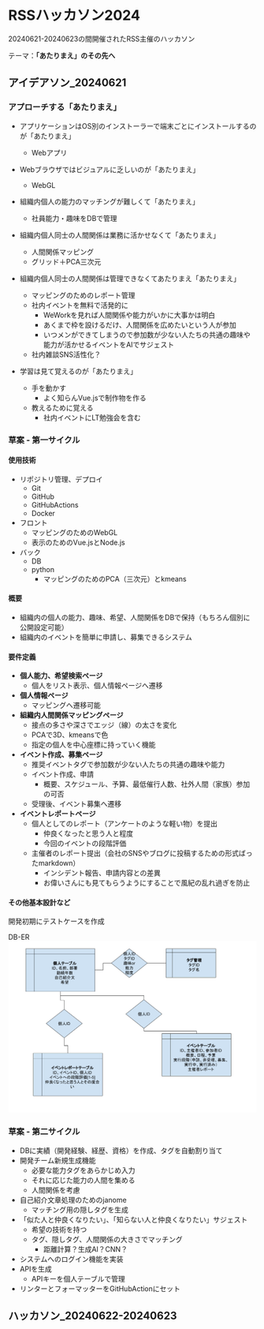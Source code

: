 # RSSハッカソン2024

20240621-20240623の間開催されたRSS主催のハッカソン

テーマ：**「あたりまえ」のその先へ**

## アイデアソン_20240621

### アプローチする「あたりまえ」

- アプリケーションはOS別のインストーラーで端末ごとにインストールするのが「あたりまえ」
  - Webアプリ
- Webブラウザではビジュアルに乏しいのが「あたりまえ」
  - WebGL
- 組織内個人の能力のマッチングが難しくて「あたりまえ」
  - 社員能力・趣味をDBで管理
- 組織内個人同士の人間関係は業務に活かせなくて「あたりまえ」
  - 人間関係マッピング
  - グリッド＋PCA三次元
- 組織内個人同士の人間関係は管理できなくてあたりまえ「あたりまえ」
  - マッピングのためのレポート管理
  - 社内イベントを無料で活発的に
    - WeWorkを見れば人間関係や能力がいかに大事かは明白
    - あくまで枠を設けるだけ、人間関係を広めたいという人が参加
    - いつメンができてしまうので参加数が少ない人たちの共通の趣味や能力が活かせるイベントをAIでサジェスト
  - 社内雑談SNS活性化？

- 学習は見て覚えるのが「あたりまえ」
  - 手を動かす
    - よく知らんVue.jsで制作物を作る
  - 教えるために覚える
    - 社内イベントにLT勉強会を含む

### 草案 - 第一サイクル

#### 使用技術

- リポジトリ管理、デプロイ
  - Git
  - GitHub
  - GitHubActions
  - Docker
- フロント
  - マッピングのためのWebGL
  - 表示のためのVue.jsとNode.js
- バック
  - DB
  - python
    - マッピングのためのPCA（三次元）とkmeans

#### 概要

- 組織内の個人の能力、趣味、希望、人間関係をDBで保持（もちろん個別に公開設定可能）
- 組織内のイベントを簡単に申請し、募集できるシステム

#### 要件定義

- **個人能力、希望検索ページ**
  - 個人をリスト表示、個人情報ページへ遷移
- **個人情報ページ**
  - マッピングへ遷移可能
- **組織内人間関係マッピングページ**
  - 接点の多さや深さでエッジ（線）の太さを変化
  - PCAで3D、kmeansで色
  - 指定の個人を中心座標に持っていく機能
- **イベント作成、募集ページ**
  - 推奨イベントタグで参加数が少ない人たちの共通の趣味や能力
  - イベント作成、申請
    - 概要、スケジュール、予算、最低催行人数、社外人間（家族）参加の可否
  - 受理後、イベント募集へ遷移
- **イベントレポートページ**
  - 個人としてのレポート（アンケートのような軽い物）を提出
    - 仲良くなったと思う人と程度
    - 今回のイベントの段階評価
  - 主催者のレポート提出（会社のSNSやブログに投稿するための形式ばったmarkdown）
    - インシデント報告、申請内容との差異
    - お偉いさんにも見てもらうようにすることで風紀の乱れ過ぎを防止

#### その他基本設計など

開発初期にテストケースを作成

DB-ER
![](./DB-ER.png)

### 草案 - 第二サイクル

- DBに実績（開発経験、経歴、資格）を作成、タグを自動割り当て
- 開発チーム新規生成機能
  - 必要な能力タグをあらかじめ入力
  - それに応じた能力の人間を集める
  - 人間関係を考慮
- 自己紹介文章処理のためのjanome
  - マッチング用の隠しタグを生成
- 「似た人と仲良くなりたい」、「知らない人と仲良くなりたい」サジェスト
  - 希望の技術を持つ
  - タグ、隠しタグ、人間関係の大きさでマッチング
    - 距離計算？生成AI？CNN？
- システムへのログイン機能を実装
- APIを生成
  - APIキーを個人テーブルで管理
- リンターとフォーマッターをGitHubActionにセット

## ハッカソン_20240622-20240623
